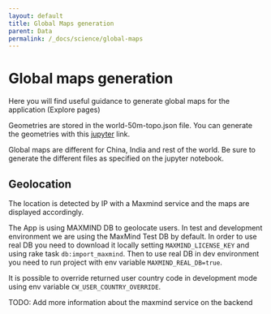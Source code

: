 ```yaml
---
layout: default
title: Global Maps generation
parent: Data
permalink: /_docs/science/global-maps
---
```

# Global maps generation
Here you will find useful guidance to generate global maps for the application (Explore pages)

Geometries are stored in the world-50m-topo.json file. You can generate the geometries with this [jupyter](https://github.com/ClimateWatch-Vizzuality/climate-watch#:~:text=Geometries%20are%20stored%20in%20the%20world%2D50m%2Dtopo.json%20file.%20You%20can%20generate%20the%20geometries%20with%20this%20jupyter%20link) link.

Global maps are different for China, India and rest of the world. Be sure to generate the different files as specified on the jupyter notebook.

## Geolocation

The location is detected by IP with a Maxmind service and the maps are displayed accordingly.

The App is using MAXMIND DB to geolocate users. In test and development environment we are using the MaxMind Test DB by default. In order to use real DB you need to download it
locally setting `MAXMIND_LICENSE_KEY` and using rake task `db:import_maxmind`. Then to use real DB in dev environment you need to run project with env variable
`MAXMIND_REAL_DB=true`.

It is possible to override returned user country code in development mode using env variable `CW_USER_COUNTRY_OVERRIDE`.

TODO: Add more information about the maxmind service on the backend
